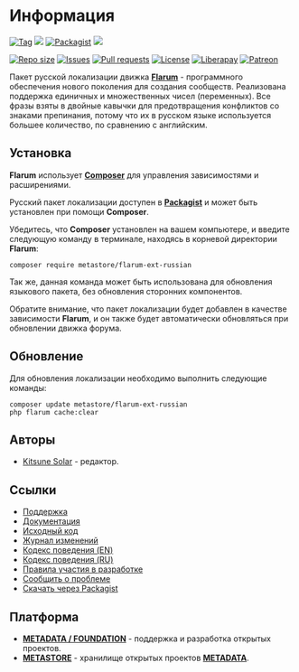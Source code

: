 # Информация

[![Tag](https://img.shields.io/github/tag/factory-04/flarum-l10n-forum.svg?style=flat-square)](https://github.com/factory-04/flarum-l10n-forum/releases)
[![](https://img.shields.io/github/downloads/factory-04/flarum-l10n-forum/total.svg?style=flat-square)](https://github.com/factory-04/flarum-l10n-forum/releases)
[![Packagist](https://img.shields.io/packagist/v/metastore/flarum-ext-russian.svg?style=flat-square)](https://packagist.org/packages/metastore/flarum-l10n-forum)
[![](https://img.shields.io/packagist/dt/metastore/flarum-ext-russian.svg?style=flat-square)](https://packagist.org/packages/metastore/flarum-l10n-forum)

[![Repo size](https://img.shields.io/github/repo-size/factory-04/flarum-l10n-forum.svg?style=flat-square)](https://github.com/factory-04/flarum-l10n-forum)
[![Issues](https://img.shields.io/github/issues-raw/factory-04/flarum-l10n-forum.svg?style=flat-square)](https://github.com/factory-04/flarum-l10n-forum/issues)
[![Pull requests](https://img.shields.io/github/issues-pr-raw/factory-04/flarum-l10n-forum.svg?style=flat-square)](https://github.com/factory-04/flarum-l10n-forum/pulls)
[![License](https://img.shields.io/github/license/factory-04/flarum-l10n-forum.svg?style=flat-square)](LICENSE)
[![Liberapay](https://img.shields.io/badge/liberapay-donate-red.svg?style=flat-square)](https://liberapay.com/metadata/donate)
[![Patreon](https://img.shields.io/badge/patreon-donate-red.svg?style=flat-square)](https://patreon.com/metadata)

Пакет русской локализации движка [**Flarum**](https://flarum.org/) - программного обеспечения нового поколения для создания сообществ. Реализована поддержка единичных и множественных чисел (переменных). Все фразы взяты в двойные кавычки для предотвращения конфликтов со знаками препинания, потому что их в русском языке используется большее количество, по сравнению с английским.

## Установка

**Flarum** использует [**Composer**](https://getcomposer.org/) для управления зависимостями и расширениями.

Русский пакет локализации доступен в [**Packagist**](https://packagist.org/packages/metastore/flarum-ext-russian) и может быть установлен при помощи **Composer**.

Убедитесь, что **Composer** установлен на вашем компьютере, и введите следующую команду в терминале, находясь в корневой директории **Flarum**:

```
composer require metastore/flarum-ext-russian
```

Так же, данная команда может быть использована для обновления языкового пакета, без обновления сторонних компонентов.

Обратите внимание, что пакет локализации будет добавлен в качестве зависимости **Flarum**, и он также будет автоматически обновляться при обновлении движка форума.

## Обновление

Для обновления локализации необходимо выполнить следующие команды:

```
composer update metastore/flarum-ext-russian
php flarum cache:clear
```

## Авторы

- [Kitsune Solar](https://kitsune.solar/) - редактор.

## Ссылки

- [Поддержка](https://webmasters.community/)
- [Документация](https://flarum.webmasters.wiki/)
- [Исходный код](https://github.com/factory-04/flarum-l10n-forum)
- [Журнал изменений](CHANGELOG.md)
- [Кодекс поведения (EN)](CODE_OF_CONDUCT.en.md)
- [Кодекс поведения (RU)](CODE_OF_CONDUCT.ru.md)
- [Правила участия в разработке](CONTRIBUTING.md)
- [Сообщить о проблеме](https://github.com/factory-04/flarum-l10n-forum/issues)
- [Скачать через Packagist](https://packagist.org/packages/metastore/flarum-ext-russian)

## Платформа

- [**METADATA / FOUNDATION**](https://metadata.foundation/) - поддержка и разработка открытых проектов.
- [**METASTORE**](https://metastore.pro/) - хранилище открытых проектов [**METADATA**](https://metadata.foundation/).

